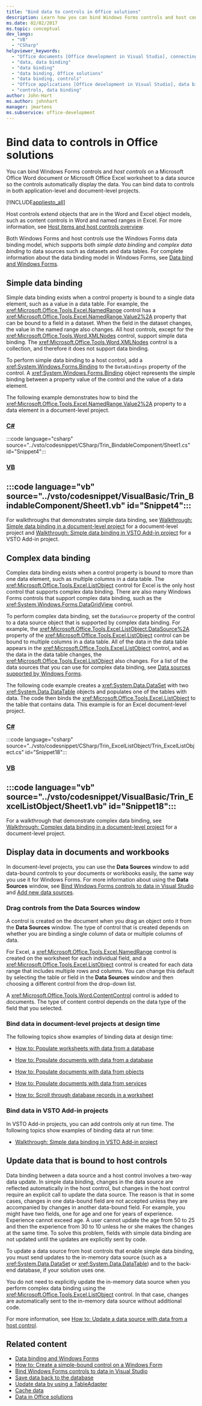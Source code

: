 ```yaml
---
title: "Bind data to controls in Office solutions"
description: Learn how you can bind Windows Forms controls and host controls on a Microsoft Office Word document or Excel worksheet to a data source.
ms.date: 02/02/2017
ms.topic: conceptual
dev_langs:
  - "VB"
  - "CSharp"
helpviewer_keywords:
  - "Office documents [Office development in Visual Studio], connecting to data"
  - "data, data binding"
  - "data binding"
  - "data binding, Office solutions"
  - "data binding, controls"
  - "Office applications [Office development in Visual Studio], data binding"
  - "controls, data binding"
author: John-Hart
ms.author: johnhart
manager: jmartens
ms.subservice: office-development
---
```

# Bind data to controls in Office solutions

  You can bind Windows Forms controls and *host controls* on a Microsoft Office Word document or Microsoft Office Excel worksheet to a data source so the controls automatically display the data. You can bind data to controls in both application-level and document-level projects.

 [!INCLUDE[appliesto_all](../vsto/includes/appliesto-all-md.md)]

 Host controls extend objects that are in the Word and Excel object models, such as content controls in Word and named ranges in Excel. For more information, see [Host items and host controls overview](../vsto/host-items-and-host-controls-overview.md).

 Both Windows Forms and host controls use the Windows Forms data binding model, which supports both *simple data binding* and *complex data binding* to data sources such as datasets and data tables. For complete information about the data binding model in Windows Forms, see [Data bind and Windows Forms](/dotnet/framework/winforms/data-binding-and-windows-forms).

## Simple data binding
 Simple data binding exists when a control property is bound to a single data element, such as a value in a data table. For example, the <xref:Microsoft.Office.Tools.Excel.NamedRange> control has a <xref:Microsoft.Office.Tools.Excel.NamedRange.Value2%2A> property that can be bound to a field in a dataset. When the field in the dataset changes, the value in the named range also changes. All host controls, except for the <xref:Microsoft.Office.Tools.Word.XMLNodes> control, support simple data binding. The <xref:Microsoft.Office.Tools.Word.XMLNodes> control is a collection, and therefore it does not support data binding.

 To perform simple data binding to a host control, add a <xref:System.Windows.Forms.Binding> to the `DataBindings` property of the control. A <xref:System.Windows.Forms.Binding> object represents the simple binding between a property value of the control and the value of a data element.

 The following example demonstrates how to bind the <xref:Microsoft.Office.Tools.Excel.NamedRange.Value2%2A> property to a data element in a document-level project.

 ### [C#](#tab/csharp)
 :::code language="csharp" source="../vsto/codesnippet/CSharp/Trin_BindableComponent/Sheet1.cs" id="Snippet4":::

 ### [VB](#tab/vb)
 :::code language="vb" source="../vsto/codesnippet/VisualBasic/Trin_BindableComponent/Sheet1.vb" id="Snippet4":::
 ---

 For walkthroughs that demonstrates simple data binding, see [Walkthrough: Simple data binding in a document-level project](../vsto/walkthrough-simple-data-binding-in-a-document-level-project.md) for a document-level project and [Walkthrough: Simple data binding in VSTO Add-in project](../vsto/walkthrough-simple-data-binding-in-vsto-add-in-project.md) for a VSTO Add-in project.

## Complex data binding
 Complex data binding exists when a control property is bound to more than one data element, such as multiple columns in a data table. The <xref:Microsoft.Office.Tools.Excel.ListObject> control for Excel is the only host control that supports complex data binding. There are also many Windows Forms controls that support complex data binding, such as the <xref:System.Windows.Forms.DataGridView> control.

 To perform complex data binding, set the `DataSource` property of the control to a data source object that is supported by complex data binding. For example, the <xref:Microsoft.Office.Tools.Excel.ListObject.DataSource%2A> property of the <xref:Microsoft.Office.Tools.Excel.ListObject> control can be bound to multiple columns in a data table. All of the data in the data table appears in the <xref:Microsoft.Office.Tools.Excel.ListObject> control, and as the data in the data table changes, the <xref:Microsoft.Office.Tools.Excel.ListObject> also changes. For a list of the data sources that you can use for complex data binding, see [Data sources supported by Windows Forms](/dotnet/framework/winforms/data-sources-supported-by-windows-forms).

 The following code example creates a <xref:System.Data.DataSet> with two <xref:System.Data.DataTable> objects and populates one of the tables with data. The code then binds the <xref:Microsoft.Office.Tools.Excel.ListObject> to the table that contains data. This example is for an Excel document-level project.

 ### [C#](#tab/csharp)
 :::code language="csharp" source="../vsto/codesnippet/CSharp/Trin_ExcelListObject/Trin_ExcelListObject.cs" id="Snippet18":::

 ### [VB](#tab/vb)
 :::code language="vb" source="../vsto/codesnippet/VisualBasic/Trin_ExcelListObject/Sheet1.vb" id="Snippet18":::
 ---

 For a walkthrough that demonstrate complex data binding, see [Walkthrough: Complex data binding in a document-level project](../vsto/walkthrough-complex-data-binding-in-a-document-level-project.md) for a document-level project.

## Display data in documents and workbooks
 In document-level projects, you can use the **Data Sources** window to add data-bound controls to your documents or workbooks easily, the same way you use it for Windows Forms. For more information about using the **Data Sources** window, see [Bind Windows Forms controls to data in Visual Studio](../data-tools/bind-windows-forms-controls-to-data-in-visual-studio.md) and [Add new data sources](../data-tools/add-new-data-sources.md).

### Drag controls from the Data Sources window
 A control is created on the document when you drag an object onto it from the **Data Sources** window. The type of control that is created depends on whether you are binding a single column of data or multiple columns of data.

 For Excel, a <xref:Microsoft.Office.Tools.Excel.NamedRange> control is created on the worksheet for each individual field, and a <xref:Microsoft.Office.Tools.Excel.ListObject> control is created for each data range that includes multiple rows and columns. You can change this default by selecting the table or field in the **Data Sources** window and then choosing a different control from the drop-down list.

 A <xref:Microsoft.Office.Tools.Word.ContentControl> control is added to documents. The type of content control depends on the data type of the field that you selected.

### Bind data in document-level projects at design time
 The following topics show examples of binding data at design time:

- [How to: Populate worksheets with data from a database](../vsto/how-to-populate-worksheets-with-data-from-a-database.md)

- [How to: Populate documents with data from a database](../vsto/how-to-populate-documents-with-data-from-a-database.md)

- [How to: Populate documents with data from objects](../vsto/how-to-populate-documents-with-data-from-objects.md)

- [How to: Populate documents with data from services](../vsto/how-to-populate-documents-with-data-from-services.md)

- [How to: Scroll through database records in a worksheet](../vsto/how-to-scroll-through-database-records-in-a-worksheet.md)

### Bind data in VSTO Add-in projects
 In VSTO Add-in projects, you can add controls only at run time. The following topics show examples of binding data at run time:

- [Walkthrough: Simple data binding in VSTO Add-in project](../vsto/walkthrough-simple-data-binding-in-vsto-add-in-project.md)

## Update data that is bound to host controls
 Data binding between a data source and a host control involves a two-way data update. In simple data binding, changes in the data source are reflected automatically in the host control, but changes in the host control require an explicit call to update the data source. The reason is that in some cases, changes in one data-bound field are not accepted unless they are accompanied by changes in another data-bound field. For example, you might have two fields, one for age and one for years of experience. Experience cannot exceed age. A user cannot update the age from 50 to 25 and then the experience from 30 to 10 unless he or she makes the changes at the same time. To solve this problem, fields with simple data binding are not updated until the updates are explicitly sent by code.

 To update a data source from host controls that enable simple data binding, you must send updates to the in-memory data source (such as a <xref:System.Data.DataSet> or <xref:System.Data.DataTable>) and to the back-end database, if your solution uses one.

 You do not need to explicitly update the in-memory data source when you perform complex data binding using the <xref:Microsoft.Office.Tools.Excel.ListObject> control. In that case, changes are automatically sent to the in-memory data source without additional code.

 For more information, see [How to: Update a data source with data from a host control](../vsto/how-to-update-a-data-source-with-data-from-a-host-control.md).

## Related content
- [Data binding and Windows Forms](/dotnet/framework/winforms/data-binding-and-windows-forms)
- [How to: Create a simple-bound control on a Windows Form](/dotnet/framework/winforms/how-to-create-a-simple-bound-control-on-a-windows-form)
- [Bind Windows Forms controls to data in Visual Studio](../data-tools/bind-windows-forms-controls-to-data-in-visual-studio.md)
- [Save data back to the database](../data-tools/save-data-back-to-the-database.md)
- [Update data by using a TableAdapter](../data-tools/update-data-by-using-a-tableadapter.md)
- [Cache data](../vsto/caching-data.md)
- [Data in Office solutions](../vsto/data-in-office-solutions.md)
